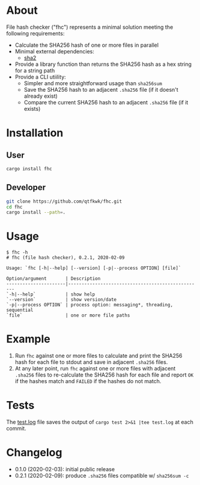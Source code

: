# About

File hash checker ("fhc") represents a minimal solution meeting the following
requirements:

* Calculate the SHA256 hash of one or more files in parallel
* Minimal external dependencies:
    * [sha2](https://crates.io/crates/sha2)
* Provide a library function than returns the SHA256 hash as a hex string for a
  string path
* Provide a CLI utiility:
    * Simpler and more straightforward usage than `sha256sum`
    * Save the SHA256 hash to an adjacent `.sha256` file (if it doesn't already
      exist)
    * Compare the current SHA256 hash to an adjacent `.sha256` file (if it
      exists)

# Installation

## User

```bash
cargo install fhc
```

## Developer

```bash
git clone https://github.com/qtfkwk/fhc.git
cd fhc
cargo install --path=.
```

# Usage

```
$ fhc -h
# fhc (file hash checker), 0.2.1, 2020-02-09

Usage: `fhc [-h|--help] [--version] [-p|--process OPTION] [file]`

Option/argument       | Description
----------------------|--------------------------------------------------
`-h|--help`           | show help
`--version`           | show version/date
`-p|--process OPTION` | process option: messaging*, threading, sequential
`file`                | one or more file paths

```

# Example

1. Run `fhc` against one or more files to calculate and print the SHA256 hash
   for each file to stdout and save in adjacent `.sha256` files.
2. At any later point, run `fhc` against one or more files with adjacent
   `.sha256` files to re-calculate the SHA256 hash for each file and report `OK`
   if the hashes match and `FAILED` if the hashes do not match.

# Tests

The [test.log](test.log) file saves the output of
`cargo test 2>&1 |tee test.log` at each commit.

# Changelog

* 0.1.0 (2020-02-03): initial public release
* 0.2.1 (2020-02-09): produce `.sha256` files compatible w/ `sha256sum -c`

